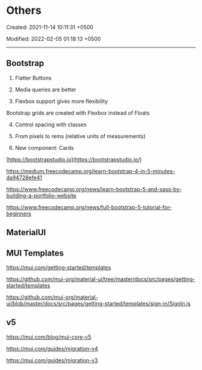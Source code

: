 # Others

Created: 2021-11-14 10:11:31 +0500

Modified: 2022-02-05 01:18:13 +0500

---

## Bootstrap

1. Flatter Buttons

2. Media queries are better

3. Flexbox support gives more flexibility

Bootstrap grids are created with Flexbox instead of Floats

4. Control spacing with classes

5. From pixels to rems (relative units of measurements)

6. New component: Cards

[https://bootstrapstudio.io](https://bootstrapstudio.io/)

<https://medium.freecodecamp.org/learn-bootstrap-4-in-5-minutes-da94728efe41>

<https://www.freecodecamp.org/news/learn-bootstrap-5-and-sass-by-building-a-portfolio-website>

<https://www.freecodecamp.org/news/full-bootstrap-5-tutorial-for-beginners>

## MaterialUI

## MUI Templates

<https://mui.com/getting-started/templates>

<https://github.com/mui-org/material-ui/tree/master/docs/src/pages/getting-started/templates>

<https://github.com/mui-org/material-ui/blob/master/docs/src/pages/getting-started/templates/sign-in/SignIn.js>

## v5

<https://mui.com/blog/mui-core-v5>

<https://mui.com/guides/migration-v4>

<https://mui.com/guides/migration-v3>
